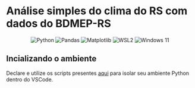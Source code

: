# Análise simples do clima do RS com dados do BDMEP-RS
<p align="center">
  <!-- linguagem -->
  <img alt="Python" src="https://img.shields.io/badge/Python-3.10%2B-3776AB?logo=python&logoColor=white"/>
  <!-- análise -->
  <img alt="Pandas" src="https://img.shields.io/badge/Pandas-2.x-150458?logo=pandas&logoColor=white"/>
  <img alt="Matplotlib" src="https://img.shields.io/badge/Matplotlib-3.x-11557C?logo=plotly&logoColor=white"/>
  <!-- SO / ambiente -->
  <img alt="WSL2" src="https://img.shields.io/badge/WSL2-Ubuntu%2022.04-orange?logo=ubuntu&logoColor=white"/>
  <img alt="Windows 11" src="https://img.shields.io/badge/Windows 11-0078D6?logo=windows11&logoColor=white"/>
</p>

## Incializando o ambiente

Declare e utilize os scripts presentes [aqui](https://github.com/vitorklock/TMDB5000/blob/main/README.md) para isolar seu ambiente Python dentro do VSCode.